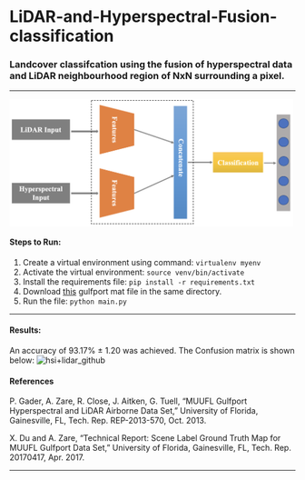 # LiDAR-and-Hyperspectral-Fusion-classification
### Landcover classifcation using the fusion of hyperspectral data and LiDAR neighbourhood region of NxN surrounding a pixel.

<hr>

<img width="500px" align="center" alt="fusion" src="fusion.png">


#### Steps to Run:

1. Create a virtual environment using command: ```virtualenv myenv```
2. Activate the virtual environment: ```source venv/bin/activate ```
3. Install the requirements file: ```pip install -r requirements.txt```
4. Download [this](https://github.com/GatorSense/MUUFLGulfport/blob/master/MUUFLGulfportSceneLabels/muufl_gulfport_campus_1_hsi_220_label.mat) gulfport mat file in the same directory.
5. Run the file: ```python main.py```

<hr>

#### Results:
An accuracy of 93.17% ± 1.20 was achieved. The Confusion matrix is shown below:
<img width="731" alt="hsi+lidar_github" src="https://user-images.githubusercontent.com/50796784/173253349-d912629e-b7d9-41e2-aaac-c9ec76026621.png">


#### References

P. Gader, A. Zare, R. Close, J. Aitken, G. Tuell, “MUUFL Gulfport Hyperspectral and LiDAR Airborne Data Set,” University of Florida, Gainesville, FL, Tech. Rep. REP-2013-570, Oct. 2013.

X. Du and A. Zare, “Technical Report: Scene Label Ground Truth Map for MUUFL Gulfport Data Set,” University of Florida, Gainesville, FL, Tech. Rep. 20170417, Apr. 2017.

<hr>
